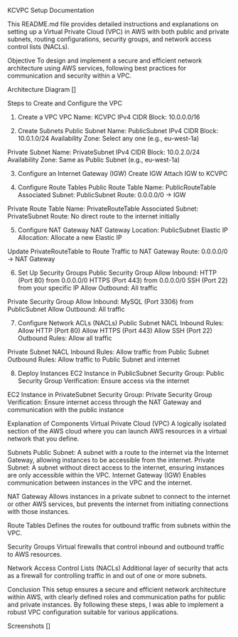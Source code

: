 KCVPC Setup Documentation

This README.md file provides detailed instructions and explanations on setting up a Virtual Private Cloud (VPC) in AWS with both public and private subnets, routing configurations, security groups, and network access control lists (NACLs).

Objective
To design and implement a secure and efficient network architecture using AWS services, following best practices for communication and security within a VPC.

Architecture Diagram []

Steps to Create and Configure the VPC
1. Create a VPC
VPC Name: KCVPC
IPv4 CIDR Block: 10.0.0.0/16

2. Create Subnets
Public Subnet
Name: PublicSubnet
IPv4 CIDR Block: 10.0.1.0/24
Availability Zone: Select any one (e.g., eu-west-1a)

Private Subnet
Name: PrivateSubnet
IPv4 CIDR Block: 10.0.2.0/24
Availability Zone: Same as Public Subnet (e.g., eu-west-1a)

3. Configure an Internet Gateway (IGW)
Create IGW
Attach IGW to KCVPC


4. Configure Route Tables
Public Route Table
Name: PublicRouteTable
Associated Subnet: PublicSubnet
Route: 0.0.0.0/0 -> IGW


Private Route Table
Name: PrivateRouteTable
Associated Subnet: PrivateSubnet
Route: No direct route to the internet initially

5. Configure NAT Gateway
NAT Gateway Location: PublicSubnet
Elastic IP Allocation: Allocate a new Elastic IP

Update PrivateRouteTable to Route Traffic to NAT Gateway
Route: 0.0.0.0/0 -> NAT Gateway

6. Set Up Security Groups
Public Security Group
Allow Inbound:
HTTP (Port 80) from 0.0.0.0/0
HTTPS (Port 443) from 0.0.0.0/0
SSH (Port 22) from your specific IP
Allow Outbound:
All traffic

Private Security Group
Allow Inbound:
MySQL (Port 3306) from PublicSubnet
Allow Outbound:
All traffic

7. Configure Network ACLs (NACLs)
Public Subnet NACL
Inbound Rules:
Allow HTTP (Port 80)
Allow HTTPS (Port 443)
Allow SSH (Port 22)
Outbound Rules:
Allow all traffic

Private Subnet NACL
Inbound Rules:
Allow traffic from Public Subnet
Outbound Rules:
Allow traffic to Public Subnet and internet

8. Deploy Instances
EC2 Instance in PublicSubnet
Security Group: Public Security Group
Verification: Ensure access via the internet

EC2 Instance in PrivateSubnet
Security Group: Private Security Group
Verification: Ensure internet access through the NAT Gateway and communication with the public instance

Explanation of Components
Virtual Private Cloud (VPC)
A logically isolated section of the AWS cloud where you can launch AWS resources in a virtual network that you define.

Subnets
Public Subnet: A subnet with a route to the internet via the Internet Gateway, allowing instances to be accessible from the internet.
Private Subnet: A subnet without direct access to the internet, ensuring instances are only accessible within the VPC.
Internet Gateway (IGW)
Enables communication between instances in the VPC and the internet.

NAT Gateway
Allows instances in a private subnet to connect to the internet or other AWS services, but prevents the internet from initiating connections with those instances.

Route Tables
Defines the routes for outbound traffic from subnets within the VPC.

Security Groups
Virtual firewalls that control inbound and outbound traffic to AWS resources.

Network Access Control Lists (NACLs)
Additional layer of security that acts as a firewall for controlling traffic in and out of one or more subnets.

Conclusion
This setup ensures a secure and efficient network architecture within AWS, with clearly defined roles and communication paths for public and private instances. By following these steps, I was able to implement a robust VPC configuration suitable for various applications.

Screenshots []
